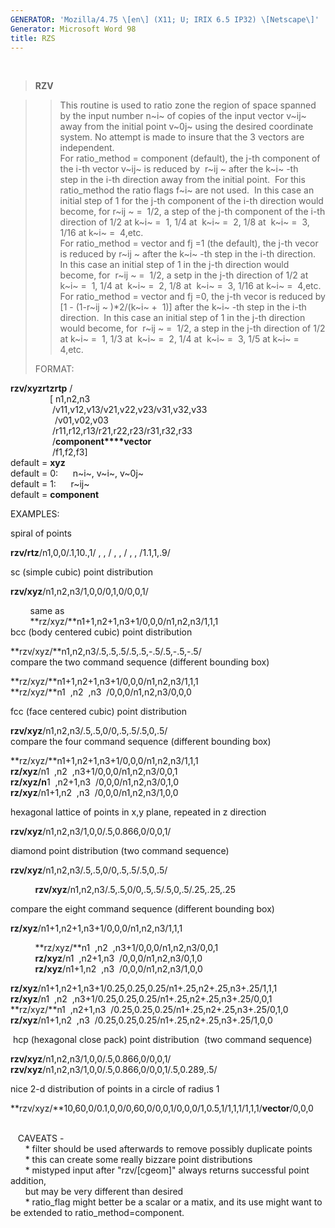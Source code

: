 ```yaml
---
GENERATOR: 'Mozilla/4.75 \[en\] (X11; U; IRIX 6.5 IP32) \[Netscape\]'
Generator: Microsoft Word 98
title: RZS
---
```


 

> **RZV**

> > This routine is used to ratio zone the region of space spanned by
> > the input number n~i~ of copies of the input vector v~ij~ away from
> > the initial point v~0j~ using the desired coordinate system. No
> > attempt is made to insure that the 3 vectors are independent.\
> > For ratio\_method = component (default), the j-th component of the
> > i-th vector v~ij~ is reduced by  r~ij ~ after the k~i~ -th\
> > step in the i-th direction away from the initial point.  For this
> > ratio\_method the ratio flags f~i~ are not used.  In this case an
> > initial step of 1 for the j-th component of the i-th direction would
> > become, for r~ij ~ =  1/2, a step of the j-th component of the i-th
> > direction of 1/2 at k~i~ =  1, 1/4 at  k~i~ =  2, 1/8 at  k~i~ =  3,
> > 1/16 at k~i~ =  4,etc.\
> > For ratio\_method = vector and fj =1 (the default), the j-th vecor
> > is reduced by r~ij ~ after the k~i~ -th step in the i-th direction. 
> > In this case an initial step of 1 in the j-th direction would
> > become, for  r~ij ~ =  1/2, a setp in the j-th direction of 1/2 at
> > k~i~ =  1, 1/4 at  k~i~ =  2, 1/8 at  k~i~ =  3, 1/16 at k~i~ = 
> > 4,etc.\
> > For ratio\_method = vector and fj =0, the j-th vecor is reduced by
> > \[1 - (1-r~ij ~ )\*2/(k~i~ +  1)\] after the k~i~ -th step in the
> > i-th direction.  In this case an initial step of 1 in the j-th
> > direction would become, for  r~ij ~ =  1/2, a step in the j-th
> > direction of 1/2 at k~i~ =  1, 1/3 at  k~i~ =  2, 1/4 at  k~i~ =  3,
> > 1/5 at k~i~ =  4,etc.
>
> FORMAT:

**rzv/xyz****rtz****rtp** /\
                \[ n1,n2,n3\
                 /v11,v12,v13/v21,v22,v23/v31,v32,v33\
                  /v01,v02,v03\
                 /r11,r12,r13/r21,r22,r23/r31,r32,r33\
                 /**component****vector**\
                 /f1,f2,f3\]\
default = **xyz**\
default = 0:      n~i~, v~i~, v~0j~\
default = 1:      r~ij~\
default = **component**

EXAMPLES:

spiral of points

**rzv/rtz**/n1,0,0/.1,10.,1/ , , / , , / , , /1.1,1,.9/

sc (simple cubic) point distribution

**rzv/xyz**/n1,n2,n3/1,0,0/0,1,0/0,0,1/

        same as\
        **rz/xyz/**n1+1,n2+1,n3+1/0,0,0/n1,n2,n3/1,1,1\
bcc (body centered cubic) point distribution

**rzv/xyz/**n1,n2,n3/.5,.5,.5/.5,.5,-.5/.5,-.5,-.5/\
compare the two command sequence (different bounding box)

**rz/xyz/**n1+1,n2+1,n3+1/0,0,0/n1,n2,n3/1,1,1\
**rz/xyz/**n1  ,n2  ,n3  /0,0,0/n1,n2,n3/0,0,0

fcc (face centered cubic) point distribution

**rzv/xyz**/n1,n2,n3/.5,.5,0/0,.5,.5/.5,0,.5/\
compare the four command sequence (different bounding box)

**rz/xyz/**n1+1,n2+1,n3+1/0,0,0/n1,n2,n3/1,1,1\
**rz/xyz**/n1  ,n2  ,n3+1/0,0,0/n1,n2,n3/0,0,1\
**rz/xyz/n**1  ,n2+1,n3  /0,0,0/n1,n2,n3/0,1,0\
**rz/xyz**/n1+1,n2  ,n3  /0,0,0/n1,n2,n3/1,0,0

hexagonal lattice of points in x,y plane, repeated in z direction

**rzv/xyz**/n1,n2,n3/1,0,0/.5,0.866,0/0,0,1/

diamond point distribution (two command sequence)

**rzv/xyz**/n1,n2,n3/.5,.5,0/0,.5,.5/.5,0,.5/

          **rzv/xyz**/n1,n2,n3/.5,.5,0/0,.5,.5/.5,0,.5/.25,.25,.25

compare the eight command sequence (different bounding box)

**rz/xyz**/n1+1,n2+1,n3+1/0,0,0/n1,n2,n3/1,1,1

          **rz/xyz/**n1  ,n2  ,n3+1/0,0,0/n1,n2,n3/0,0,1\
          **rz/xyz**/n1  ,n2+1,n3  /0,0,0/n1,n2,n3/0,1,0\
          **rz/xyz**/n1+1,n2  ,n3  /0,0,0/n1,n2,n3/1,0,0

**rz/xyz**/n1+1,n2+1,n3+1/0.25,0.25,0.25/n1+.25,n2+.25,n3+.25/1,1,1\
**rz/xyz**/n1  ,n2  ,n3+1/0.25,0.25,0.25/n1+.25,n2+.25,n3+.25/0,0,1\
**rz/xyz/**n1  ,n2+1,n3  /0.25,0.25,0.25/n1+.25,n2+.25,n3+.25/0,1,0\
**rz/xyz**/n1+1,n2  ,n3  /0.25,0.25,0.25/n1+.25,n2+.25,n3+.25/1,0,0

 hcp (hexagonal close pack) point distribution  (two command sequence)

**rzv/xyz**/n1,n2,n3/1,0,0/.5,0.866,0/0,0,1/\
**rzv/xyz**/n1,n2,n3/1,0,0/.5,0.866,0/0,0,1/.5,0.289,.5/

nice 2-d distribution of points in a circle of radius 1

**rzv/xyz/**10,60,0/0.1,0,0/0,60,0/0,0,1/0,0,0/1,0.5,1/1,1,1/1,1,1/**vector**/0,0,0

\
   CAVEATS -\
      \* filter should be used afterwards to remove possibly duplicate
points\
      \* this can create some really bizzare point distributions\
      \* mistyped input after "rzv/\[cgeom\]" always returns successful
point addition,\
      but may be very different than desired\
      \* ratio\_flag might better be a scalar or a matix, and its use
might want to be extended to ratio\_method=component.
